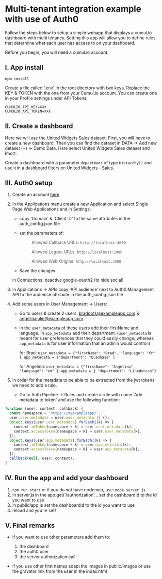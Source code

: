 # Multi-tenant integration example with use of Auth0

Follow the steps below to setup a simple webapp that displays a cumul.io dashboard with multi tenancy. Setting this app will allow you to define rules that determine what each user has access to on your dashboard.

Before you begin, you will need a cumul.io account. 

## I. App install

`npm install`

Create a file called '.env' in the root directory with two keys. Replace the KEY & TOKEN with the one from your Cumul.io account. You can create one in your Profile settings under API Tokens:

```
CUMULIO_API_KEY=XXX
CUMULIO_API_TOKEN=XXX
```
  
## II. Create a dashboard

  
Here we will use the United Widgets Sales dataset. First, you will have to create a new dashboard. Then you can find the dataset in DATA -> Add new dataset (+) -> Demo Data. Here select United Widgets Sales dataset and Imort.

Create a dashboard with a parameter `department` of type `Hierarchy[]` and use it in a dashboard filters on United Widgets - Sales.

## III. Auth0 setup

1. Create an account [here](https://auth0.com/) 

2. In the Applications menu create a new Application and select Single Page Web Applications and in Settings:

    * copy 'Domain' & 'Client ID' to the same attributes in the auth_config.json file

    * set the parameters of:
        
        > Allowed Callback URLs: `http://localhost:3000`
        
        > Allowed Logout URLs: `http://localhost:3000`
        
        > Allowed Web Origins: `http://localhost:3000`
        
    * Save the changes

   in Connections: deactive google-oauth2 (to hide social)

3. In Applications -> APIs copy 'API audience' next to Auth0 Management API to the audience attribute in the auth_config.json file

4. Add some users in User Management -> Users:

    * Go to users & create 2 users: bradpots@exampleapp.com & angelinajulie@exampleapp.com

    * in the `user_metadata` of these users add their firstName and language. In `app_metadata` add their department. (`user_metadata` is meant for user preferences that they could easily change, whereas `app_metadata` is for user information that an admin would control:) 

      for Brad:  `user_metadata = {"firstName": "Brad", "language": "fr" } app_metadata = {"department": "Quadbase" }`

      for Angelina: `user_metadata = {"firstName": "Angelina", "language": "en" } app_metadata = { "department": "Linedoncon"}`

5. In order for the metadata to be able to be extracted from the jwt tokens we need to add a rule.

    * Go to Auth Pipeline -> Rules and create a rule with name 'Add metadata to token' and use the following function:



```javascript
function (user, context, callback) {
  const namespace = 'https://myexampleapp/';
  user.user_metadata = user.user_metadata || {};
  Object.keys(user.user_metadata).forEach((k) => {
    context.idToken[namespace + k] = user.user_metadata[k];
    context.accessToken[namespace + k] = user.user_metadata[k];
  });
  Object.keys(user.app_metadata).forEach((k) => {
    context.idToken[namespace + k] = user.app_metadata[k];
    context.accessToken[namespace + k] = user.app_metadata[k];
  });
  callback(null, user, context);
}
```

  

## IV. Run the app and add your dashboard
  1. `npm run start` or if you do not have nodemon, use: `node server.js`
  2. In server.js in the app.get('/authorization'... set the dashboardId to the id you want to use
  3. In public/app.js set the dashboardId to the id you want to use
  4. reload and you're set!

  

## V. Final remarks

  * If you want to use other parameters add them to:
    1. the dashboard
    2. the auth0 user
    3. the server authorization call

  * If you use other first names adapt the images in public/images or use the gravatar link from the user in the index.html